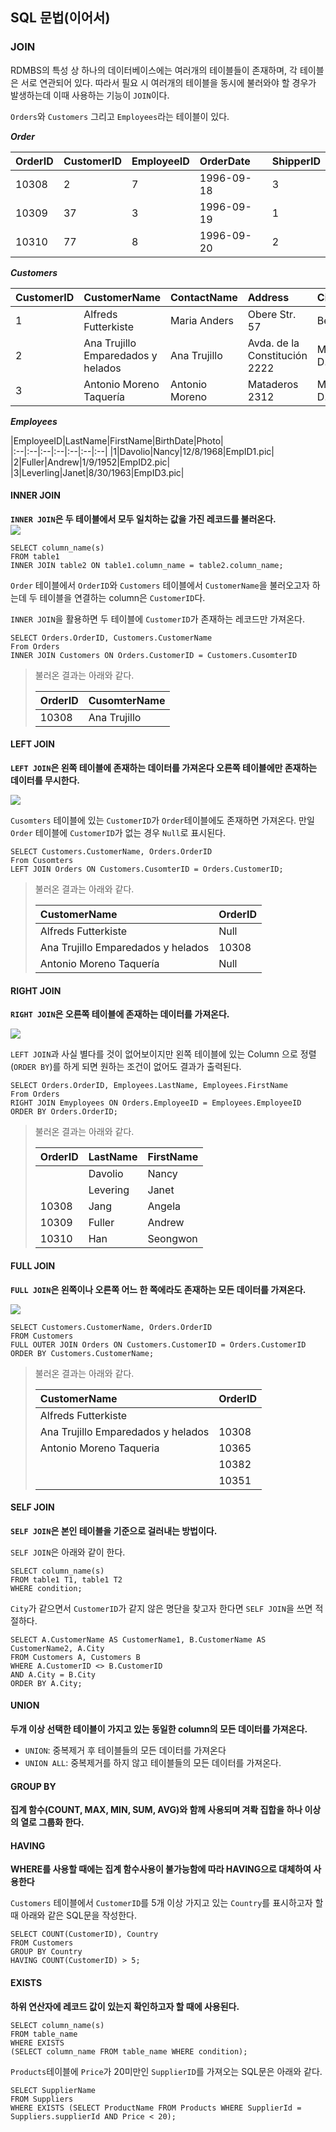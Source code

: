 ## SQL 문법(이어서)

### JOIN  
RDMBS의 특성 상 하나의 데이터베이스에는 여러개의 테이블들이 존재하며, 각 테이블은 서로 연관되어 있다. 따라서 필요 시 여러개의 테이블을 동시에 불러와야 할 경우가 발생하는데 이때 사용하는 기능이 `JOIN`이다.  

`Orders`와 `Customers` 그리고 `Employees`라는 테이블이 있다.  

***Order***

|OrderID|CustomerID|EmployeeID|OrderDate|ShipperID|  
|:--|:--|:--|:--|:--|  
|10308|2|7|1996-09-18|3|
|10309|37|3|1996-09-19|1|
|10310|77|8|1996-09-20|2|

***Customers***

|CustomerID|CustomerName|ContactName|Address|City|PostalCode|Country|  
|:--|:--|:--|:--|:--|:--|:--|  
|1|Alfreds Futterkiste|Maria Anders|Obere Str. 57|Berlin|12209|Germany|
|2|Ana Trujillo Emparedados y helados|Ana Trujillo|Avda. de la Constitución 2222|México D.F.|05021|Mexico|
|3|Antonio Moreno Taquería|Antonio Moreno|Mataderos 2312|México D.F.|05021|Mexico|

***Employees***

|EmployeeID|LastName|FirstName|BirthDate|Photo|  
|:--|:--|:--|:--|:--|:--|:--|
|1|Davolio|Nancy|12/8/1968|EmpID1.pic|
|2|Fuller|Andrew|1/9/1952|EmpID2.pic|
|3|Leverling|Janet|8/30/1963|EmpID3.pic|


#### INNER JOIN  
**`INNER JOIN`은 두 테이블에서 모두 일치하는 값을 가진 레코드를 불러온다.**  
![](https://www.w3schools.com/sql/img_innerjoin.gif)

~~~
SELECT column_name(s)
FROM table1
INNER JOIN table2 ON table1.column_name = table2.column_name;
~~~



`Order` 테이블에서 `OrderID`와 `Customers` 테이블에서 `CustomerName`을 불러오고자 하는데 두 테이블을 연결하는 column은 `CustomerID`다. 

`INNER JOIN`을 활용하면 두 테이블에 `CustomerID`가 존재하는 레코드만 가져온다.  


~~~
SELECT Orders.OrderID, Customers.CustomerName
From Orders
INNER JOIN Customers ON Orders.CustomerID = Customers.CusomterID 
~~~

> 불러온 결과는 아래와 같다. 
> 
> |OrderID|CusomterName| 
> |:--|:--|
> |10308|Ana Trujillo| 

#### LEFT JOIN  
**`LEFT JOIN`은 왼쪽 테이블에 존재하는 데이터를 가져온다 오른쪽 테이블에만 존재하는 데이터를 무시한다.**   

![](https://www.w3schools.com/sql/img_leftjoin.gif)

`Cusomters` 테이블에 있는 `CustomerID`가 `Order`테이블에도 존재하면 가져온다. 만일 `Order` 테이블에 `CustomerID`가 없는 경우 `Null`로 표시된다. 

~~~
SELECT Customers.CustomerName, Orders.OrderID  
From Cusomters
LEFT JOIN Orders ON Customers.CusomterID = Orders.CustomerID;
~~~

> 불러온 결과는 아래와 같다. 
> 
> |CustomerName|OrderID| 
> |:--|:--|
> |Alfreds Futterkiste|Null|
> |Ana Trujillo Emparedados y helados|10308|
> |Antonio Moreno Taquería|Null|

#### RIGHT JOIN   
**`RIGHT JOIN`은 오른쪽 테이블에 존재하는 데이터를 가져온다.**  

![](https://www.w3schools.com/sql/img_rightjoin.gif) 

`LEFT JOIN`과 사실 별다를 것이 없어보이지만 왼쪽 테이블에 있는 Column 으로 정렬(`ORDER BY`)를 하게 되면 원하는 조건이 없어도 결과가 출력된다. 

~~~
SELECT Orders.OrderID, Employees.LastName, Employees.FirstName 
From Orders
RIGHT JOIN Emyployees ON Orders.EmployeeID = Employees.EmployeeID
ORDER BY Orders.OrderID;
~~~


> 불러온 결과는 아래와 같다. 
> 
> |OrderID|LastName|FirstName| 
> |:--|:--|:--|
> ||Davolio|Nancy|
> ||Levering|Janet|
> |10308|Jang|Angela|
> |10309|Fuller|Andrew|
> |10310|Han|Seongwon|

#### FULL JOIN   
**`FULL JOIN`은 왼쪽이나 오른쪽 어느 한 쪽에라도 존재하는 모든 데이터를 가져온다.**  

![](https://www.w3schools.com/sql/img_fulljoin.gif)

~~~
SELECT Customers.CustomerName, Orders.OrderID  
FROM Customers
FULL OUTER JOIN Orders ON Customers.CustomerID = Orders.CustomerID
ORDER BY Customers.CustomerName;
~~~

> 불러온 결과는 아래와 같다.  
>
>|CustomerName|OrderID|
>|:--|:--|
>|Alfreds Futterkiste||
>|Ana Trujillo Emparedados y helados|10308|
>|Antonio Moreno Taqueria|10365|
>||10382|
>||10351|


#### SELF JOIN  
**`SELF JOIN`은 본인 테이블을 기준으로 걸러내는 방법이다.**  

`SELF JOIN`은 아래와 같이 한다.  

~~~
SELECT column_name(s)
FROM table1 T1, table1 T2
WHERE condition;
~~~

`City`가 같으면서 `CustomerID`가 같지 않은 명단을 찾고자 한다면 `SELF JOIN`을 쓰면 적절하다. 

~~~
SELECT A.CustomerName AS CustomerName1, B.CustomerName AS CustomerName2, A.City
FROM Customers A, Customers B
WHERE A.CustomerID <> B.CustomerID
AND A.City = B.City 
ORDER BY A.City; 
~~~


#### UNION   
**두개 이상 선택한 테이블이 가지고 있는 동일한 column의 모든 데이터를 가져온다.**  

- `UNION`: 중복제거 후 테이블들의 모든 데이터를 가져온다
- `UNION ALL`: 중복제거를 하지 않고 테이블들의 모든 데이터를 가져온다. 

#### GROUP BY  
**집계 함수(COUNT, MAX, MIN, SUM, AVG)와 함께 사용되며 겨롹 집합을 하나 이상의 열로 그룹화 한다.**  

#### HAVING  
**WHERE를 사용할 때에는 집계 함수사용이 불가능함에 따라 HAVING으로 대체하여 사용한다**

`Customers` 테이블에서 `CustomerID`를 5개 이상 가지고 있는 `Country`를 표시하고자 할때 아래와 같은 SQL문을 작성한다.  

~~~
SELECT COUNT(CustomerID), Country
FROM Customers
GROUP BY Country
HAVING COUNT(CustomerID) > 5;
~~~

#### EXISTS 
**하위 연산자에 레코드 값이 있는지 확인하고자 할 때에 사용된다.**  

~~~
SELECT column_name(s)
FROM table_name
WHERE EXISTS
(SELECT column_name FROM table_name WHERE condition);
~~~

`Products`테이블에 `Price`가 20미만인 `SupplierID`를 가져오는 SQL문은 아래와 같다.  

~~~
SELECT SupplierName
FROM Suppliers
WHERE EXISTS (SELECT ProductName FROM Products WHERE SupplierId = Suppliers.supplierId AND Price < 20);
~~~
